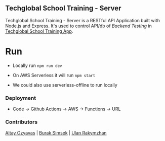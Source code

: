 ## Techglobal School Training - Server

Techglobal School Training - Server is a RESTful API Application built with Node.js and Express. It's used to control API/db of _Backend Testing_ in [Techglobal School Training App](https://techglobal-training.com/backend).

# Run

- Locally run `npm run dev`
- On AWS Serverless it will run `npm start`

- We could also use serverless-offline to run locally

### Deployment

- Code -> Github Actions -> AWS -> Functions -> URL

### Contributors

[Altay Ozyavas](https://github.com/altayozyavas) |
[Burak Simsek](https://github.com/buraksimsekgit) |
[Ulan Rakymzhan](https://github.com/urakymzhan)
